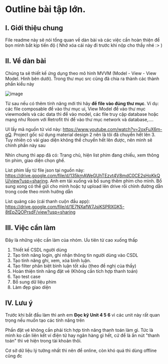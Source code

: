 # Outline bài tập lớn.

## I. Giới thiệu chung
File readme này sẽ nói tổng quan về dàn bài và các việc cần hoàn thiện để bọn mình bắt kịp tiến độ
( Nhớ xóa cái này đi trước khi nộp cho thầy nhé :> )

## II. Về dàn bài

Chúng ta sẽ thiết kế ứng dụng theo mô hình MVVM (Model - View - View Model. Hình bên dưới). Trong thư mục src cũng đã chia ra thành các thành phần kiểu này

![image](https://github.com/user-attachments/assets/2de4bf61-ec80-4b01-a20d-df75562acf1b)

Từ sau nếu có thêm tính năng mới thì hãy **để file vào đúng thư mục**. Ví dụ: các file composable để vào thư mục ui, View Model để vào thư mục viewmodels và các data thì để vào model, các file truy cập database hoặc mạng như Room với Retrofit thì để vào thư mục network và database,....


UI lấy mã nguồn từ vid này: https://www.youtube.com/watch?v=2oxFuX6m-qQ. Project gốc sử dụng material design 2 nên là tôi đã chuyển hết lên 3. Tuy nhiên có vài giao diện không thể chuyển hết lên được, nên mình sẽ chỉnh phần này sau

Nhìn chung thì app đã có: Trang chủ, hiện list phim đang chiếu, xem thông tin phim, giao diện chọn ghế.

List phim lấy từ file json tại nguồn này: https://drive.google.com/file/d/135kmAWeGUhTEzvt4V8mdC0CE2sHoKkQU/view?usp=sharing. Anh em tải xuống và bổ sung thêm phim cho mình. Bổ sung xong có thể gửi cho mình hoặc tự upload lên drive rồi chỉnh đường dẫn trong code theo mình hướng dẫn

List quảng cáo (cái thanh cuộn đầu app): https://drive.google.com/file/d/1E7NXafW7JsjKSPRXGK5-8tEpZQOPrsdF/view?usp=sharing


## III. Việc cần làm

Đây là những việc cần làm của nhóm. Ưu tiên từ cao xuống thấp
1. Thiết kế CSDL người dùng
2. Tạo tính năng login, ghi nhận thông tin người dùng vào CSDL
3. Tạo tính năng ghi, xem, xóa bình luận.
4. Tạo filter phân biệt bình luận tốt xấu (theo đề nghị của thầy)
5. Hoàn thiện tính năng đặt vé (Không cần tích hợp thanh toán)
6. Tạo test case
7. Bổ sung dữ liệu phim
8. Làm đẹp giao diện

## IV. Lưu ý

Trước khi bắt đầu làm thì anh em **Đọc kỹ Unit 4 5 6** vì các unit này rất quan trọng nếu muốn tạo các tính năng trên

Phần đặt vé không cần phải tích hợp tính năng thanh toán làm gì. Tức là mình ko cần liên kết ví điện tử hay ngân hàng gì hết, cứ để là ấn nút "thanh toán" thì vé hiện trong tài khoản thôi.

Cơ sở dữ liệu lý tưởng nhất thì nên để online, còn khó quá thì dùng offline cũng đc

